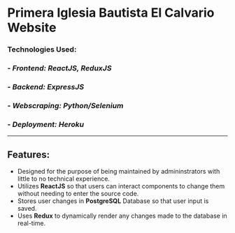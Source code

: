 # Primera Iglesia Bautista El Calvario Website

### Technologies Used:
### - *Frontend: ReactJS, ReduxJS*
### - *Backend: ExpressJS*
### - *Webscraping: Python/Selenium*
### - *Deployment: Heroku*

---
## Features:
- Designed for the purpose of being maintained by admininstrators with little to no technical experience.
- Utilizes **ReactJS** so that users can interact components to change them without needing to enter the source code.
- Stores user changes in **PostgreSQL** Database so that user input is saved.
- Uses **Redux** to dynamically render any changes made to the database in real-time.
